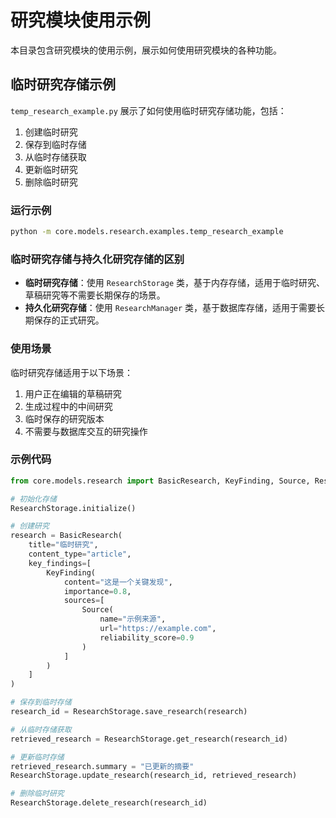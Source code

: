 # 研究模块使用示例

本目录包含研究模块的使用示例，展示如何使用研究模块的各种功能。

## 临时研究存储示例

`temp_research_example.py` 展示了如何使用临时研究存储功能，包括：

1. 创建临时研究
2. 保存到临时存储
3. 从临时存储获取
4. 更新临时研究
5. 删除临时研究

### 运行示例

```bash
python -m core.models.research.examples.temp_research_example
```

### 临时研究存储与持久化研究存储的区别

- **临时研究存储**：使用 `ResearchStorage` 类，基于内存存储，适用于临时研究、草稿研究等不需要长期保存的场景。
- **持久化研究存储**：使用 `ResearchManager` 类，基于数据库存储，适用于需要长期保存的正式研究。

### 使用场景

临时研究存储适用于以下场景：

1. 用户正在编辑的草稿研究
2. 生成过程中的中间研究
3. 临时保存的研究版本
4. 不需要与数据库交互的研究操作

### 示例代码

```python
from core.models.research import BasicResearch, KeyFinding, Source, ResearchStorage

# 初始化存储
ResearchStorage.initialize()

# 创建研究
research = BasicResearch(
    title="临时研究",
    content_type="article",
    key_findings=[
        KeyFinding(
            content="这是一个关键发现",
            importance=0.8,
            sources=[
                Source(
                    name="示例来源",
                    url="https://example.com",
                    reliability_score=0.9
                )
            ]
        )
    ]
)

# 保存到临时存储
research_id = ResearchStorage.save_research(research)

# 从临时存储获取
retrieved_research = ResearchStorage.get_research(research_id)

# 更新临时存储
retrieved_research.summary = "已更新的摘要"
ResearchStorage.update_research(research_id, retrieved_research)

# 删除临时研究
ResearchStorage.delete_research(research_id)
```